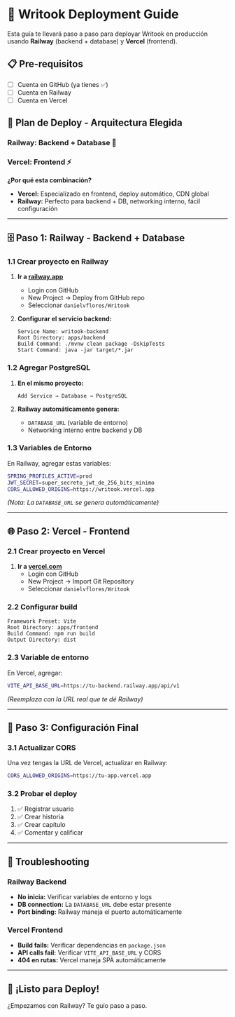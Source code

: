 # 🚀 Writook Deployment Guide

Esta guía te llevará paso a paso para deployar Writook en producción usando **Railway** (backend + database) y **Vercel** (frontend).

## 📋 Pre-requisitos

- [ ] Cuenta en GitHub (ya tienes ✅)
- [ ] Cuenta en Railway
- [ ] Cuenta en Vercel

## 🎯 Plan de Deploy - Arquitectura Elegida

### Railway: Backend + Database 🚂
### Vercel: Frontend ⚡

**¿Por qué esta combinación?**
- **Vercel:** Especializado en frontend, deploy automático, CDN global
- **Railway:** Perfecto para backend + DB, networking interno, fácil configuración

---

## 🗄️ Paso 1: Railway - Backend + Database

### 1.1 Crear proyecto en Railway

1. **Ir a [railway.app](https://railway.app)**
   - Login con GitHub
   - New Project → Deploy from GitHub repo
   - Seleccionar `danielvflores/Writook`

2. **Configurar el servicio backend:**
   ```
   Service Name: writook-backend
   Root Directory: apps/backend
   Build Command: ./mvnw clean package -DskipTests
   Start Command: java -jar target/*.jar
   ```

### 1.2 Agregar PostgreSQL

1. **En el mismo proyecto:**
   ```
   Add Service → Database → PostgreSQL
   ```

2. **Railway automáticamente genera:**
   - `DATABASE_URL` (variable de entorno)
   - Networking interno entre backend y DB

### 1.3 Variables de Entorno

En Railway, agregar estas variables:

```bash
SPRING_PROFILES_ACTIVE=prod
JWT_SECRET=super_secreto_jwt_de_256_bits_minimo
CORS_ALLOWED_ORIGINS=https://writook.vercel.app
```

*(Nota: La `DATABASE_URL` se genera automáticamente)*

---

## 🌐 Paso 2: Vercel - Frontend

### 2.1 Crear proyecto en Vercel

1. **Ir a [vercel.com](https://vercel.com)**
   - Login con GitHub
   - New Project → Import Git Repository
   - Seleccionar `danielvflores/Writook`

### 2.2 Configurar build

```
Framework Preset: Vite
Root Directory: apps/frontend
Build Command: npm run build
Output Directory: dist
```

### 2.3 Variable de entorno

En Vercel, agregar:

```bash
VITE_API_BASE_URL=https://tu-backend.railway.app/api/v1
```

*(Reemplaza con la URL real que te dé Railway)*

---

## 🔧 Paso 3: Configuración Final

### 3.1 Actualizar CORS
Una vez tengas la URL de Vercel, actualizar en Railway:
```bash
CORS_ALLOWED_ORIGINS=https://tu-app.vercel.app
```

### 3.2 Probar el deploy
1. ✅ Registrar usuario
2. ✅ Crear historia  
3. ✅ Crear capítulo
4. ✅ Comentar y calificar

---

## 🐛 Troubleshooting

### Railway Backend
- **No inicia:** Verificar variables de entorno y logs
- **DB connection:** La `DATABASE_URL` debe estar presente
- **Port binding:** Railway maneja el puerto automáticamente

### Vercel Frontend  
- **Build fails:** Verificar dependencias en `package.json`
- **API calls fail:** Verificar `VITE_API_BASE_URL` y CORS
- **404 en rutas:** Vercel maneja SPA automáticamente

---

## 🎉 ¡Listo para Deploy!

¿Empezamos con Railway? Te guío paso a paso.